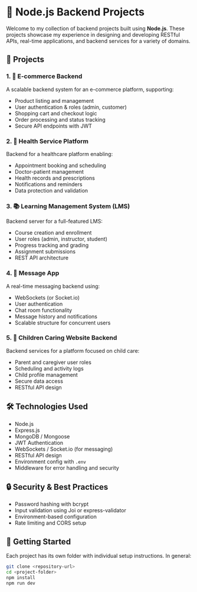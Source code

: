 # 🚀 Node.js Backend Projects

Welcome to my collection of backend projects built using **Node.js**. 
These projects showcase my experience in designing and developing RESTful APIs, real-time applications, and backend services for a variety of domains.

## 📁 Projects

### 1. 🛒 E-commerce Backend
A scalable backend system for an e-commerce platform, supporting:
- Product listing and management
- User authentication & roles (admin, customer)
- Shopping cart and checkout logic
- Order processing and status tracking
- Secure API endpoints with JWT

### 2. 🏥 Health Service Platform
Backend for a healthcare platform enabling:
- Appointment booking and scheduling
- Doctor-patient management
- Health records and prescriptions
- Notifications and reminders
- Data protection and validation

### 3. 📚 Learning Management System (LMS)
Backend server for a full-featured LMS:
- Course creation and enrollment
- User roles (admin, instructor, student)
- Progress tracking and grading
- Assignment submissions
- REST API architecture

### 4. 💬 Message App
A real-time messaging backend using:
- WebSockets (or Socket.io)
- User authentication
- Chat room functionality
- Message history and notifications
- Scalable structure for concurrent users

### 5. 👶 Children Caring Website Backend
Backend services for a platform focused on child care:
- Parent and caregiver user roles
- Scheduling and activity logs
- Child profile management
- Secure data access
- RESTful API design

## 🛠️ Technologies Used

- Node.js
- Express.js
- MongoDB / Mongoose
- JWT Authentication
- WebSockets / Socket.io (for messaging)
- RESTful API design
- Environment config with `.env`
- Middleware for error handling and security

## 🔒 Security & Best Practices

- Password hashing with bcrypt
- Input validation using Joi or express-validator
- Environment-based configuration
- Rate limiting and CORS setup

## 📌 Getting Started

Each project has its own folder with individual setup instructions. In general:

```bash
git clone <repository-url>
cd <project-folder>
npm install
npm run dev
